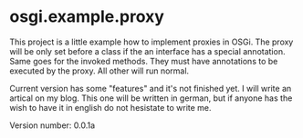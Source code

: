 osgi.example.proxy
==================

This project is a little example how to implement proxies in OSGi. The proxy will be only set before a class if 
the an interface has a special annotation. Same goes for the invoked methods. They must have annotations to be 
executed by the proxy. All other will run normal.

Current version has some "features" and it's not finished yet. I will write an artical on my blog. This one will 
be written in german, but if anyone has the wish to have it in english do not hesistate to write me.

Version number: 0.0.1a